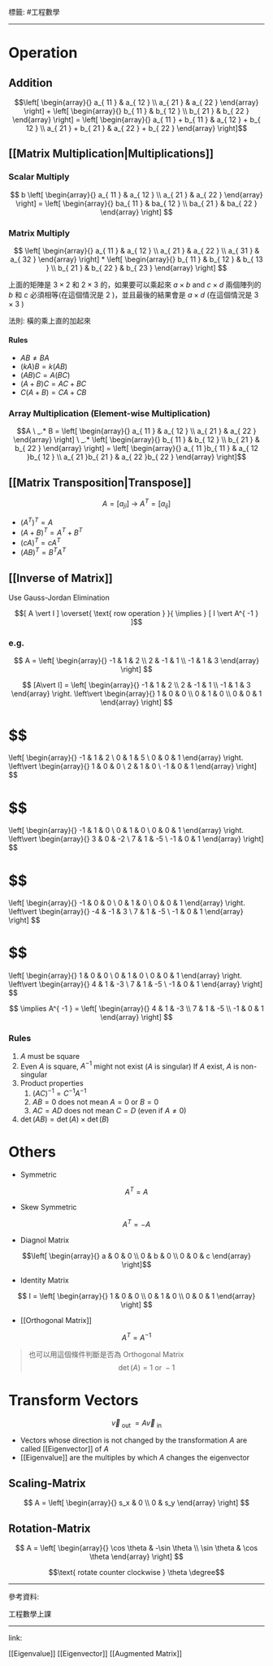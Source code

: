 標籤: #工程數學 

---

# Operation

## Addition

$$\left[ 
\begin{array}{}
a_{ 11 } & a_{ 12 } \\
a_{ 21 } & a_{ 22 }
\end{array}
\right] + 
\left[
\begin{array}{}
b_{ 11 } & b_{ 12 } \\
b_{ 21 } & b_{ 22 }
\end{array}
\right] = 
\left[
\begin{array}{}
a_{ 11 } + b_{ 11 } & a_{ 12 } + b_{ 12 } \\
a_{ 21 } + b_{ 21 } & a_{ 22 } + b_{ 22 }
\end{array}
\right]$$

## [[Matrix Multiplication|Multiplications]]

### Scalar Multiply

$$
b
\left[
\begin{array}{}
a_{ 11 } & a_{ 12 } \\
a_{ 21 } & a_{ 22 }
\end{array}
\right] = 
\left[
\begin{array}{}
ba_{ 11 } & ba_{ 12 } \\
ba_{ 21 } & ba_{ 22 }
\end{array}
\right]
$$

### Matrix Multiply

$$
\left[
\begin{array}{}
a_{ 11 } & a_{ 12 } \\
a_{ 21 } & a_{ 22 } \\
a_{ 31 } & a_{ 32 }
\end{array}
\right] *
\left[
\begin{array}{}
b_{ 11 } & b_{ 12 } & b_{ 13 } \\
b_{ 21 } & b_{ 22 } & b_{ 23 }
\end{array}
\right]
$$

上面的矩陣是 $3\times 2$ 和 $2\times 3$ 的，如果要可以乘起來 $a\times b \text{ and } c \times d$ 兩個陣列的 $b$ 和 $c$ 必須相等(在這個情況是 $2$ )，並且最後的結果會是 $a\times d$ (在這個情況是 $3\times 3$ )

法則: 橫的乘上直的加起來

#### Rules

- $AB \neq BA$
- $(kA)B = k(AB)$
- $(AB)C = A(BC)$
- $(A + B)C = AC + BC$
- $C(A + B) = CA + CB$

### Array Multiplication (Element-wise Multiplication)

$$A \ _.* B = 
\left[
\begin{array}{}
a_{ 11 } & a_{ 12 } \\
a_{ 21 } & a_{ 22 }
\end{array}
\right] \ _.*
\left[
\begin{array}{}
b_{ 11 } & b_{ 12 } \\
b_{ 21 } & b_{ 22 }
\end{array}
\right] = 
\left[
\begin{array}{}
a_{ 11 }b_{ 11 } & a_{ 12 }b_{ 12 } \\
a_{ 21 }b_{ 21 } & a_{ 22 }b_{ 22 }
\end{array}
\right]$$

## [[Matrix Transposition|Transpose]]

$$A = [a_{ ji }] \ \rightarrow \ A^T = [a_{ ij }]$$

- $(A^T)^T = A$
- $(A + B)^T = A^T + B^T$
- $(cA)^T = cA^T$
- $(AB)^T = B^T A^T$

## [[Inverse of Matrix]]

Use Gauss-Jordan Elimination

$$[ A \vert I ] \overset{ \text{ row operation } }{ \implies } [ I \vert A^{ -1 } ]$$

### e.g.

$$
A = 
\left[ 
\begin{array}{}
-1 & 1 & 2 \\
2 & -1 & 1 \\
-1 & 1 & 3
\end{array}
\right]
$$

$$
[A\vert I] = 
\left[
	\begin{array}{}
		-1 & 1 & 2 \\
		2 & -1 & 1 \\
		-1 & 1 & 3
	\end{array}
\right.
\left\vert
	\begin{array}{}
		1 & 0 & 0 \\
		0 & 1 & 0 \\
		0 & 0 & 1
	\end{array}
\right]
$$

$$
=
\left[
	\begin{array}{}
		-1 & 1 & 2 \\
		0 & 1 & 5 \\
		0 & 0 & 1
	\end{array}
\right.
\left\vert
	\begin{array}{}
		1 & 0 & 0 \\
		2 & 1 & 0 \\
		-1 & 0 & 1
	\end{array}
\right]
$$

$$
=
\left[
	\begin{array}{}
		-1 & 1 & 0 \\
		0 & 1 & 0 \\
		0 & 0 & 1
	\end{array}
\right.
\left\vert
	\begin{array}{}
		3 & 0 & -2 \\
		7 & 1 & -5 \\
		-1 & 0 & 1
	\end{array}
\right]
$$

$$
=
\left[
	\begin{array}{}
		-1 & 0 & 0 \\
		0 & 1 & 0 \\
		0 & 0 & 1
	\end{array}
\right.
\left\vert
	\begin{array}{}
		-4 & -1 & 3 \\
		7 & 1 & -5 \\
		-1 & 0 & 1
	\end{array}
\right]
$$

$$
=
\left[
	\begin{array}{}
		1 & 0 & 0 \\
		0 & 1 & 0 \\
		0 & 0 & 1
	\end{array}
\right.
\left\vert
	\begin{array}{}
		4 & 1 & -3 \\
		7 & 1 & -5 \\
		-1 & 0 & 1
	\end{array}
\right]
$$

$$
\implies
A^{ -1 } = 
\left[
	\begin{array}{}
		4 & 1 & -3 \\
		7 & 1 & -5 \\
		-1 & 0 & 1
	\end{array}
\right]
$$

### Rules

1. $A$ must be square
2. Even $A$ is square, $A^{ -1 }$ might not exist ($A$ is singular)
If $A$ exist, $A$ is non-singular
3. Product properties
	1. $(AC)^{ -1 } = C^{ -1 }A^{ -1 }$
	2. $AB = 0$ does not mean $A = 0$ or $B = 0$
	3. $AC = AD$ does not mean $C = D$ (even if $A \neq 0$)
4. $\det(AB) = \det(A) \times \det(B)$

# Others

- Symmetric

$$A^T = A$$

- Skew Symmetric 

$$A^T = -A$$

- Diagnol Matrix

$$\left[
\begin{array}{}
a & 0 & 0 \\
0 & b & 0 \\
0 & 0 & c
\end{array}
\right]$$

- Identity Matrix

$$
I = 
\left[
\begin{array}{}
1 & 0 & 0 \\
0 & 1 & 0 \\
0 & 0 & 1
\end{array}
\right]
$$

- [[Orthogonal Matrix]]

$$A^T = A^{ -1 }$$

> 也可以用這個條件判斷是否為 Orthogonal Matrix
> $$\det(A) = 1 \text{ or } -1$$

# Transform Vectors

$$\vec{ v }_{ \text{ out } } = A \vec{ v }_{ \text{ in } }$$

- Vectors whose direction is not changed by the transformation $A$ are called [[Eigenvector]] of $A$
- [[Eigenvalue]] are the multiples by which $A$ changes the eigenvector

## Scaling-Matrix

$$
A = 
\left[
	\begin{array}{}
		s_x & 0 \\
		0 & s_y
	\end{array}
\right]
$$



## Rotation-Matrix

$$
A = 
\left[
	\begin{array}{}
		\cos \theta & -\sin \theta \\
		\sin \theta & \cos \theta
	\end{array}
\right]
$$

$$\text{ rotate counter clockwise } \theta \degree$$

---

參考資料:

工程數學上課

---

link:

[[Eigenvalue]]
[[Eigenvector]]
[[Augmented Matrix]]